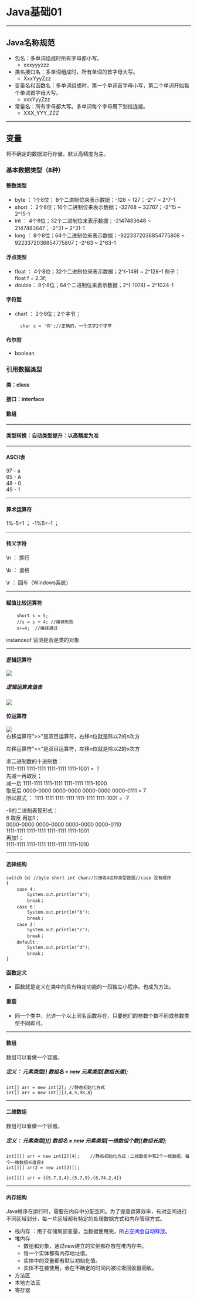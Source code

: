 # Java基础01  
<hr>  

## Java名称规范  
* 包名：多单词组成时所有字母都小写。
	* xxxyyyzzz
* 类名接口名：多单词组成时，所有单词的首字母大写。
	* XxxYyyZzz
* 变量名和函数名：多单词组成时，第一个单词首字母小写，第二个单词开始每个单词首字母大写。  
	* xxxYyyZzz
* 常量名：所有字母都大写。多单词每个字母用下划线连接。
	* XXX\_YYY\_ZZZ

<hr>  

## 变量   

将不确定的数据进行存储，默认高精度为主。  

### 基本数据类型（8种）   
  
#### 整数类型
* byte ：  1个8位； 8个二进制位来表示数据；-128 ~ 127；-2^7 ~ 2^7-1
* short ： 2个8位；16个二进制位来表示数据；-32768 ~ 32767；-2^15 ~ 2^15-1
* int ：   4个8位；32个二进制位来表示数据；-2147483648 ~ 2147483647；-2^31 ~ 2^31-1
* long ：  8个8位；64个二进制位来表示数据；-9223372036854775808 ~ 9223372036854775807；-2^63 ~ 2^63-1

#### 浮点类型
* float ： 4个8位；32个二进制位来表示数据；2^(-149) ~ 2^128-1		例子：float f = 2.3f;
* double： 8个8位；64个二进制位来表示数据；2^(-1074) ~ 2^1024-1

#### 字符型
* chart ： 2个8位；2个字节；  

		char c = '你';//正确的，一个汉字2个字节

#### 布尔型
* boolean
  
### 引用数据类型  
#### 类：class
#### 接口：interface
#### 数组  
<hr>  

#### 类型转换：自动类型提升：以高精度为准
<hr>  

#### ASCII表  
97 - a  
65 - A  
48 - 0  
49 - 1  
<hr>  

#### 算术运算符  
1%-5=1 ； -1%5=-1 ；  
<hr>  

#### 转义字符  
\n ： 换行  

\b ： 退格  

\r ： 回车（Windows系统）    

<hr>  

#### 赋值比较运算符  

		short s = 5;
		//s = s + 4; //编译失败
		s+=4;  //编译通过 
instanceof 监测是否是类的对象
<hr>  

#### 逻辑运算符  

![](https://i.imgur.com/I8S6EoE.jpg)   

##### 逻辑运算真值表  

![](https://i.imgur.com/AVWzhZW.jpg)  

#### 位运算符  

![](https://i.imgur.com/Hd4VoJx.png)  
右移运算符">>"是双目运算符，右移n位就是除以2的n次方  
  
左移运算符"<<"是双目运算符，左移n位就是除以2的n次方


求二进制数的十进制数：  
1111-1111 1111-1111 1111-1111 1111-1001  = ？  
先减一再取反；  
减一后  1111-1111 1111-1111 1111-1111 1111-1000  
取反后  0000-0000 0000-0000 0000-0000 0000-0111 = 7  
所以原式 ：  1111-1111 1111-1111 1111-1111 1111-1001 = -7  

-6的二进制表现形式：  
6 取反 再加1；  
0000-0000 0000-0000 0000-0000 0000-0110  
1111-1111 1111-1111 1111-1111 1111-1001  
再加1；  
1111-1111 1111-1111 1111-1111 1111-1010  

<hr>  
  
#### 选择结构  
	switch（x）//byte short int char//只接收4这种类型数据//case 没有顺序
	{
		case 4：
			System.out.println("a");
			break；
		case 6：
			System.out.println("b");
			break；
		case 2：
			System.out.println("c");
			break；
		default：
			System.out.println("d");
			break；
	}  
 
#### 函数定义  

* 函数就是定义在类中的具有特定功能的一段独立小程序。也成为方法。  

#### 重载  

* 同一个类中，允许一个以上同名函数存在，只要他们的参数个数不同或参数类型不同即可。  
<hr>  
  
#### 数组  
数组可以看做一个容器。  

##### 定义： 元素类型[] 数组名 = new 元素类型[数组长度];  

	int[] arr = new int[2];	//静态初始化方式
	int[] arr = new int[]{3,4,5,98,8}

<hr>  

#### 二维数组  
数组可以看做一个容器。  

##### 定义： 元素类型[][] 数组名 = new 元素类型[一维数组个数][数组长度];  

	int[][] arr = new int[2][4];	//静态初始化方式；二维数组中有2个一维数组，每个一维数组长度是4
	int[][] arr2 = new int[2][];

	int[][] arr = {{5,7,3,4},{5,7,9},{8,74,2,4}}

<hr>  
  
#### 内存结构  
Java程序在运行时，需要在内存中分配空间。为了提高运算效率，有对空间进行不同区域划分，每一片区域都有特定的处理数据方式和内存管理方式。  

* 栈内存 ：用于存储局部变量，当数据使用完，<font color = "0000FF">所占空间会自动释放。</font>  
* 堆内存 
	* 数组和对象，通过new建立的实例都存放在堆内存中。
	* 每一个实体都有内存地址值。
	* 实体中的变量都有默认初始化值。
	* 实体不在被使用，会在不确定的时间内被垃圾回收器回收。
* 方法区
* 本地方法区
* 寄存器  
  
